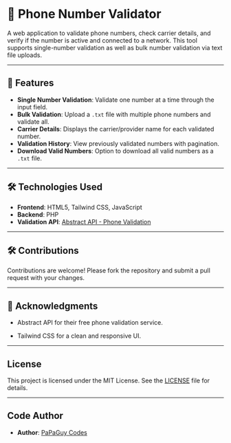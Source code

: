 # 📱 Phone Number Validator

A web application to validate phone numbers, check carrier details, and verify if the number is active and connected to a network. This tool supports single-number validation as well as bulk number validation via text file uploads.  

---

## 🚀 Features

- **Single Number Validation**: Validate one number at a time through the input field.
- **Bulk Validation**: Upload a `.txt` file with multiple phone numbers and validate all.
- **Carrier Details**: Displays the carrier/provider name for each validated number.
- **Validation History**: View previously validated numbers with pagination.
- **Download Valid Numbers**: Option to download all valid numbers as a `.txt` file.

---

## 🛠️ Technologies Used

- **Frontend**: HTML5, Tailwind CSS, JavaScript
- **Backend**: PHP
- **Validation API**: [Abstract API - Phone Validation](https://www.abstractapi.com/phone-validation-api)

---

## 🛠️ Contributions

Contributions are welcome! Please fork the repository and submit a pull request with your changes.


---

## 🌟 Acknowledgments

- Abstract API for their free phone validation service.

- Tailwind CSS for a clean and responsive UI.

---

## License

This project is licensed under the MIT License. See the [LICENSE](LICENSE) file for details.

---

## Code Author

- **Author**: [PaPaGuy Codes](https://github.com/papaguycodes)

